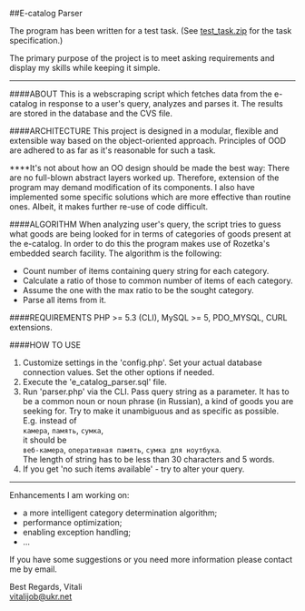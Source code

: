 ##E-catalog Parser  


The program has been written for a test task. (See [test_task.zip](../master/test_task_php.zip) for the task specification.)

The primary purpose of the project is to meet asking requirements and display my skills while keeping it simple.  

_________________________________________________________________________________

####ABOUT
This is a webscraping script which fetches data from the e-catalog in response to a user's query, analyzes and parses it. The results are stored in the database and the CVS file.

####ARCHITECTURE
This project is designed in a modular, flexible and extensible way based on the object-oriented approach. Principles of OOD are adhered to as far as it's reasonable for such a task.  

   ****It's not about how an OO design should be made the best way: There are no full-blown abstract layers worked up. Therefore, extension of the program may demand modification of its components. I also have implemented some specific solutions which are more effective than routine ones. Albeit, it makes further re-use of code difficult.  

####ALGORITHM
When analyzing user's query, the script tries to guess what goods are being looked for in terms of categories of goods present at the e-catalog. In order to do this the program makes use of Rozetka's embedded search facility. The algorithm is the following:
   - Count number of items containing query string for each category.
   - Calculate a ratio of those to common number of items of each category.
   - Assume the one with the max ratio to be the sought category.
   - Parse all items from it.

####REQUIREMENTS
PHP >= 5.3 (CLI), MySQL >= 5,
PDO_MYSQL, CURL extensions.  

####HOW TO USE
1. Customize settings in the 'config.php'. Set your actual database connection values. Set the other options if needed.
2. Execute the 'e_catalog_parser.sql' file.
3. Run 'parser.php' via the CLI. Pass query string as a parameter. It has to be a common noun or noun phrase (in Russian), a kind of goods you are seeking for. Try to make it unambiguous and as specific as possible.  
E.g. instead of  
    	`камера`, `память`, `сумка`,  
it should be  
    	`веб-камера`, `оперативная память`, `сумка для ноутбука`.  
The length of string has to be less than 30 characters and 5 words.
4. If you get 'no such items available' - try to alter your query.

_____________________________________________________________________________


Enhancements I am working on:
 - a more intelligent category determination algorithm;
 - performance optimization;
 - enabling exception handling;
 - ...  


If you have some suggestions or you need more information please contact me by email.  
  
  
  Best Regards, Vitali  
  <vitalijob@ukr.net>  

